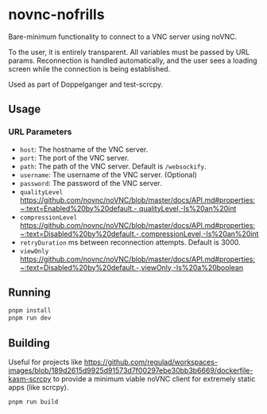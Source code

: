 # novnc-nofrills

Bare-minimum functionality to connect to a VNC server using noVNC.

To the user, it is entirely transparent. All variables must be passed by URL params. Reconnection is handled automatically, and the user sees a loading screen while the connection is being established.

Used as part of Doppelganger and test-scrcpy.

## Usage

### URL Parameters

- `host`: The hostname of the VNC server.
- `port`: The port of the VNC server.
- `path`: The path of the VNC server. Default is `/websockify`.
- `username`: The username of the VNC server. (Optional)
- `password`: The password of the VNC server.
- `qualityLevel` https://github.com/novnc/noVNC/blob/master/docs/API.md#properties:~:text=Enabled%20by%20default.-,qualityLevel,-Is%20an%20int
- `compressionLevel` https://github.com/novnc/noVNC/blob/master/docs/API.md#properties:~:text=Disabled%20by%20default.-,compressionLevel,-Is%20an%20int
- `retryDuration` ms between reconnection attempts. Default is 3000.
- `viewOnly` https://github.com/novnc/noVNC/blob/master/docs/API.md#properties:~:text=Disabled%20by%20default.-,viewOnly,-Is%20a%20boolean

## Running

```bash
pnpm install
pnpm run dev
```

## Building

Useful for projects like https://github.com/regulad/workspaces-images/blob/189d2615d9925d91573d7f00297ebe30bb3b6669/dockerfile-kasm-scrcpy to provide a minimum viable noVNC client for extremely static apps (like scrcpy).

```bash
pnpm run build
```

